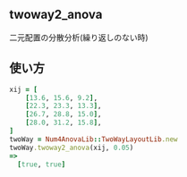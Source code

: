 twoway2_anova
-------------
二元配置の分散分析(繰り返しのない時)

## 使い方

```ruby
xij = [
    [13.6, 15.6, 9.2],
    [22.3, 23.3, 13.3],
    [26.7, 28.8, 15.0],
    [28.0, 31.2, 15.8],
]
twoWay = Num4AnovaLib::TwoWayLayoutLib.new 
twoWay.twoway2_anova(xij, 0.05)
=>
  [true, true]
```

